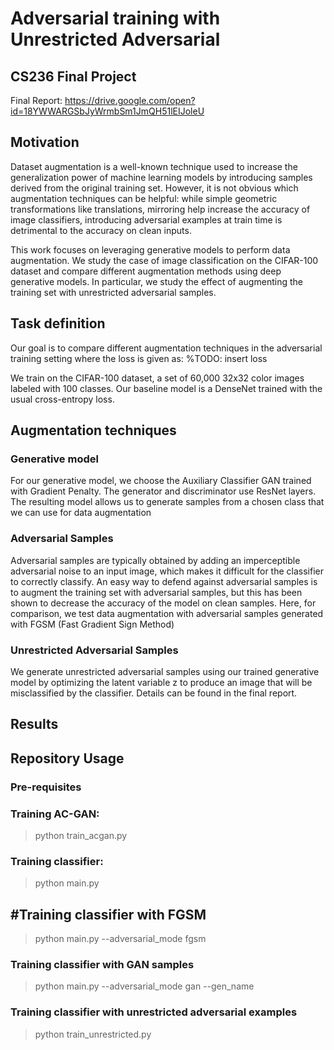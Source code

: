 # Adversarial training with Unrestricted Adversarial
## CS236 Final Project
Final Report: https://drive.google.com/open?id=18YWWARGSbJyWrmbSm1JmQH51lEIJoleU

## Motivation 

Dataset augmentation is a well-known technique used to increase the generalization power of machine learning models by introducing samples derived from the original training set. 
However, it is not obvious which augmentation techniques can be helpful: while simple geometric transformations like translations, mirroring help increase the accuracy of image classifiers, introducing adversarial examples at train time is detrimental to the accuracy on clean inputs. 

This work focuses on leveraging generative models to perform data augmentation. We study the case of image classification on the CIFAR-100 dataset and compare different augmentation methods using deep generative models. In particular, we study the effect of augmenting the training set with unrestricted adversarial samples.

## Task definition

Our goal is to compare different augmentation techniques in the adversarial training setting where the loss is given as:
%TODO: insert loss 

We train on the CIFAR-100 dataset, a set of 60,000 32x32 color images labeled with 100 classes. Our baseline model is a DenseNet trained with the usual cross-entropy loss.  

## Augmentation techniques 
### Generative model
For our generative model, we choose the Auxiliary Classifier GAN trained with Gradient Penalty. The generator and discriminator use ResNet layers. The resulting model allows us to generate samples from a chosen class that we can use for data augmentation 

### Adversarial Samples
Adversarial samples are typically obtained by adding an imperceptible adversarial noise to an input image, which makes it difficult for the classifier to correctly classify. An easy way to defend against adversarial samples is to augment the training set with adversarial samples, but this has been shown to decrease the accuracy of the model on clean samples. Here, for comparison, we test data augmentation with adversarial samples generated with FGSM (Fast Gradient Sign Method)

### Unrestricted Adversarial Samples
We generate unrestricted adversarial samples using our trained generative model by optimizing the latent variable z to produce an image that will be misclassified by the classifier. Details can be found in the final report. 



## Results


## Repository Usage 
### Pre-requisites

### Training AC-GAN:
> python train_acgan.py

### Training classifier:
> python main.py 

## #Training classifier with FGSM 
> python main.py --adversarial_mode fgsm 

### Training classifier with GAN samples 
> python main.py --adversarial_mode gan --gen_name <name of GAN to use>

### Training classifier with unrestricted adversarial examples 
> python train_unrestricted.py
